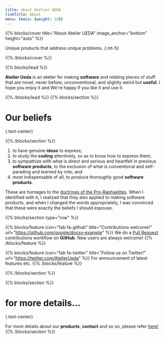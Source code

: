 ```yaml
---
title: about Atelier UEDA
linkTitle: About
menu: {main: {weight: 10}}
---
```


{{% blocks/cover title="About Atelier UEDA" image_anchor="bottom" height="auto" %}}

Unique products that address unique problems.
{.mt-5}

{{% /blocks/cover %}}

{{% blocks/lead %}}

<b>Atelier Ueda</b> is an atelier for making <b>software</b> and relating pieces of stuff that are novel, never before, unconventional, and slightly weird but <b>useful</b>. I hope you enjoy it and We're happy if you like it and use it.

{{% /blocks/lead %}}
{{% blocks/section %}}

# Our beliefs
{.text-center}

{{% /blocks/section %}}
1. to have genuine <b>ideas</b> to express;
2. to study the <b>coding</b> attentively, so as to know how to express them;
3. to sympathize with what is direct and serious and heartfelt in previous <b>software products</b>, to the exclusion of what is conventional and self-parading and learned by rote; and
4. most indispensable of all, to produce thoroughly good <b>software products</b>.

These are homages to the [doctrines of the Pre-Raphaelites](https://en.wikipedia.org/wiki/Pre-Raphaelite_Brotherhood#Early_doctrines). When I identified with it, I realized that they also applied to making software products, and when I changed the words appropriately, I was convinced that these were exactly the beliefs I should espouse.


{{% blocks/section type="row" %}}

{{% blocks/feature icon="fab fa-github" title="Contributions welcome!"
    url="https://github.com/google/docsy-example" %}}
We do a [Pull Request](https://github.com/UedaTakeyuki/magiclabel-doc2/pulls)
contributions workflow on **GitHub**. New users are always welcome!
{{% /blocks/feature %}}

{{% blocks/feature icon="fab fa-twitter" title="Follow us on Twitter!"
    url="https://twitter.com/AtelierUeda" %}}
For announcement of latest features etc.
{{% /blocks/feature %}}

{{% /blocks/section %}}

{{% blocks/section %}}

# for more details…
{.text-center}

For more details about our <b>products</b>, <b>contact</b> and so on, please refer [here!](https://atelierueda.uedasoft.com/)
{{% /blocks/section %}}